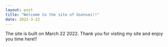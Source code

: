 ```yaml
---
layout: post
title: "Welcome to the site of Gsensei!!"
date: 2022-3-22
---
```


The site is built on March 22 2022.
Thank you for visting my site and enjoy you time here!!
